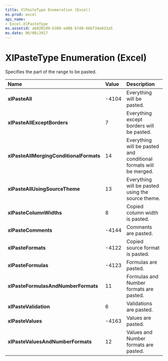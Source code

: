 ```yaml
---
title: XlPasteType Enumeration (Excel)
ms.prod: excel
api_name:
- Excel.XlPasteType
ms.assetid: a60202d9-b380-ed88-b7d8-66bf34e032a5
ms.date: 06/08/2017
---
```



# XlPasteType Enumeration (Excel)

Specifies the part of the range to be pasted.

|**Name**|**Value**|**Description**|
|:-----|:-----|:-----|
| **xlPasteAll**|-4104|Everything will be pasted.|
| **xlPasteAllExceptBorders**|7|Everything except borders will be pasted.|
| **xlPasteAllMergingConditionalFormats**|14|Everything will be pasted and conditional formats will be merged.|
| **xlPasteAllUsingSourceTheme**|13|Everything will be pasted using the source theme.|
| **xlPasteColumnWidths**|8|Copied column width is pasted.|
| **xlPasteComments**|-4144|Comments are pasted.|
| **xlPasteFormats**|-4122|Copied source format is pasted.|
| **xlPasteFormulas**|-4123|Formulas are pasted.|
| **xlPasteFormulasAndNumberFormats**|11|Formulas and Number formats are pasted.|
| **xlPasteValidation**|6|Validations are pasted.|
| **xlPasteValues**|-4163|Values are pasted.|
| **xlPasteValuesAndNumberFormats**|12|Values and Number formats are pasted.|

